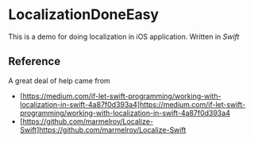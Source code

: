 LocalizationDoneEasy
======

This is a demo for doing localization in iOS application. Written in *Swift*

Reference
------

A great deal of help came from 
* [https://medium.com/if-let-swift-programming/working-with-localization-in-swift-4a87f0d393a4]https://medium.com/if-let-swift-programming/working-with-localization-in-swift-4a87f0d393a4
* [https://github.com/marmelroy/Localize-Swift]https://github.com/marmelroy/Localize-Swift
